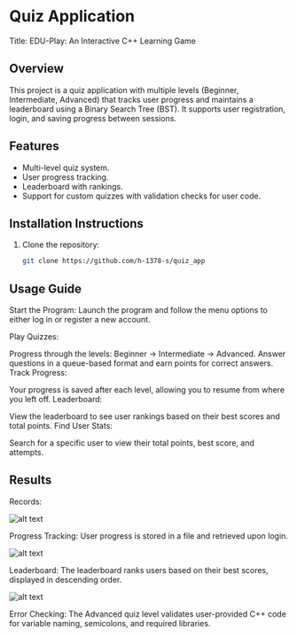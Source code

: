 # Quiz Application
   Title: EDU-Play: An Interactive C++ Learning Game

## Overview
This project is a quiz application with multiple levels (Beginner, Intermediate, Advanced) that tracks user progress and maintains a leaderboard using a Binary Search Tree (BST). It supports user registration, login, and saving progress between sessions.

## Features
- Multi-level quiz system.
- User progress tracking.
- Leaderboard with rankings.
- Support for custom quizzes with validation checks for user code.

## Installation Instructions
1. Clone the repository:
   ```bash
   git clone https://github.com/h-1378-s/quiz_app

## Usage Guide
Start the Program:
Launch the program and follow the menu options to either log in or register a new account.

Play Quizzes:

Progress through the levels: Beginner → Intermediate → Advanced.
Answer questions in a queue-based format and earn points for correct answers.
Track Progress:

Your progress is saved after each level, allowing you to resume from where you left off.
Leaderboard:

View the leaderboard to see user rankings based on their best scores and total points.
Find User Stats:

Search for a specific user to view their total points, best score, and attempts.

## Results

Records:

![alt text](image-1.png)


Progress Tracking: User progress is stored in a file and retrieved upon login.

![alt text](image-2.png)


Leaderboard: The leaderboard ranks users based on their best scores, displayed in descending order.

![alt text](image.png)


Error Checking: The Advanced quiz level validates user-provided C++ code for variable naming, semicolons, and required libraries.

